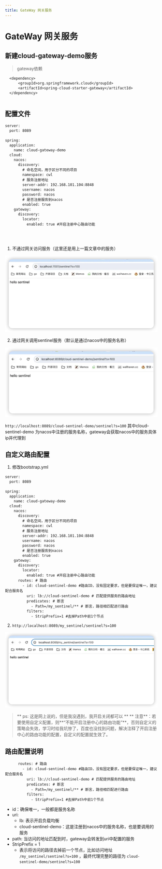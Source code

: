 ```yaml
---
title: GateWay 网关服务
---
```


# GateWay 网关服务

## 新建cloud-gateway-demo服务
> gateway依赖

```
  <dependency>
      <groupId>org.springframework.cloud</groupId>
      <artifactId>spring-cloud-starter-gateway</artifactId>
  </dependency>
  
```
## 配置文件
```
server:
  port: 8089

spring:
  application:
    name: cloud-gateway-demo
  cloud:
    nacos:
      discovery:
        # 命名空间，用于区分不同的项目
        namespace: cwl
        # 服务注册地址
        server-addr: 192.168.101.104:8848
        username: nacos
        password: nacos
        # 是否注册服务到nacos
        enabled: true
    gateway:
      discovery:
        locator:
          enabled: true #开启注册中心路由功能




```

1. 不通过网关访问服务（这里还是用上一篇文章中的服务）

![alt text](image-35.png)

2. 通过网关调用sentinel服务（默认是通过nacos中的服务名称）

![alt text](image-36.png)

`http://localhost:8089/cloud-sentinel-demo/sentinel?s=100`  其中cloud-sentinel-demo 为nacos中注册的服务名称，gateway会获取nacos中的服务具体ip并代理到

## 自定义路由配置

1. 修改bootstrap.yml
```
server:
  port: 8089

spring:
  application:
    name: cloud-gateway-demo
  cloud:
    nacos:
      discovery:
        # 命名空间，用于区分不同的项目
        namespace: cwl
        # 服务注册地址
        server-addr: 192.168.101.104:8848
        username: nacos
        password: nacos
        # 是否注册服务到nacos
        enabled: true
    gateway:
      discovery:
        locator:
          enabled: true #开启注册中心路由功能
      routes: # 路由
        - id: cloud-sentinel-demo #路由ID，没有固定要求，但是要保证唯一，建议配合服务名
          uri: lb://cloud-sentinel-demo # 匹配提供服务的路由地址
          predicates: # 断言
            - Path=/my_sentinel/** # 断言，路径相匹配进行路由
          filters:
            - StripPrefix=1 #去掉Path中前1个节点
```

2. `http://localhost:8089/my_sentinel/sentinel?s=100`

![alt text](image-37.png)

> ** ps: 这是网上说的，但是我没遇到，我开启关闭都可以 **
> ** 注意**：若要使用自定义配置，则**“不能开启注册中心的路由功能”**，否则自定义的策略会失效，学习时给我坑惨了，百度也没找到问题，解决注释了开启注册中心的路由功能的配置，自定义的配置就生效了。

## 路由配置说明
```
      routes: # 路由
        - id: cloud-sentinel-demo #路由ID，没有固定要求，但是要保证唯一，建议配合服务名
          uri: lb://cloud-sentinel-demo # 匹配提供服务的路由地址
          predicates: # 断言
            - Path=/my_sentinel/** # 断言，路径相匹配进行路由
          filters:
            - StripPrefix=1 #去掉Path中前1个节点
```

- id：确保唯一，一般都是服务名称
- uri:
   - lb: 表示开启负载均衡
   - cloud-sentinel-demo：这是注册到nacos中的服务名称，也是要调用的服务
- path: 当访问的地址匹配到时，gateway会转发到uri中配置的服务
- StripPrefix = 1 
   - 表示将访问的路径去掉前一个节点，比如访问地址 `/my_sentinel/sentinel?s=100` ，最终代理完整的路径为 `cloud-sentinel-demo/sentinel?s=100 `

